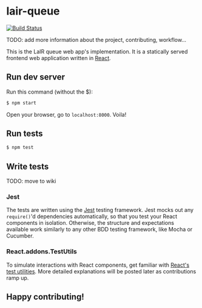 lair-queue
==========

[![Build Status](https://travis-ci.org/cs198/lair-queue.svg)](https://travis-ci.org/cs198/lair-queue)

TODO: add more information about the project, contributing, workflow...

This is the LaIR queue web app's implementation. It is a statically served frontend web application
written in [React](http://facebook.github.io/react/).

## Run dev server

Run this command (without the $):

```bash
$ npm start
```

Open your browser, go to `localhost:8000`. Voila!

## Run tests

```bash
$ npm test
```

## Write tests

TODO: move to wiki

### Jest

The tests are written using the [Jest](https://facebook.github.io/jest/) testing framework. Jest
mocks out any `require()`'d dependencies automatically, so that you test your React components in
isolation. Otherwise, the structure and expectations available work similarly to any other BDD
testing framework, like Mocha or Cucumber.

### React.addons.TestUtils

To simulate interactions with React components, get familiar with [React's test
utilities](http://facebook.github.io/react/docs/test-utils.html). More detailed explanations will
be posted later as contributions ramp up.

## Happy contributing!
